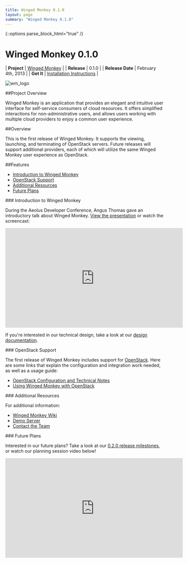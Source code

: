 ```yaml
---
title: Winged Monkey 0.1.0
layout: page
summary: "Winged Monkey 0.1.0"
---
```

{::options parse_block_html="true" /}

Winged Monkey 0.1.0
==========

<div class='container_24'>
  <div class='grid_8'>

| **Project**      | [Winged Monkey](http://www.wingedmonkey.org) |
| **Release**      | 0.1.0          |
| **Release Date** | February 4th, 2013 |
| **Get It**       | [Installation Instructions](http://www.wingedmonkey.org/users.html) |

  </div>
  <div class='grid_16'>

<div class="section-grouping">

![wm_logo](http://www.wingedmonkey.org/images/logo.png)

##Project Overview

Winged Monkey is an application that provides an elegant and intuitive user interface for self-service consumers of cloud resources.  It offers simplified interactions for non-administrative users, and allows users working with multiple cloud providers to enjoy a common user experience.

</div>

<div class="section-grouping">

##Overview

This is the first release of Winged Monkey.  It supports the viewing, launching, and terminating of OpenStack servers.  Future releases will support additional providers, each of which will utilize the same Winged Monkey user experience as OpenStack.

</div>

<div class="section-grouping">

##Features

- [Introduction to Winged Monkey](#introduction)
- [OpenStack Support](#openstack)
- [Additional Resources](#additional)
- [Future Plans](#future)

</div>

<div id="introduction" class="section-grouping">
### Introduction to Winged Monkey

During the Aeolus Developer Conference, Angus Thomas gave an introductory talk about Winged Monkey.  [View the presentation](http://www.aeolusproject.org/docs/presentations/2012-nov-conference/WingedMonkey.pdf) or watch the screencast:

<iframe width="560" height="315" src="http://www.youtube.com/embed/C1M8Ass6jCU" frameborder="0" allowfullscreen></iframe>

If you're interested in our technical design, take a look at our [design documentation](https://github.com/wingedmonkey/documents/wiki/Design-Documentation).
</div>
<div id="openstack" class="section-grouping">
### OpenStack Support

The first release of Winged Monkey includes support for [OpenStack](http://www.openstack.org).  Here are some links that explain the configuration and integration work needed, as well as a usage guide:

* [OpenStack Configuration and Technical Notes](https://github.com/wingedmonkey/documents/wiki/openstack)
* [Using Winged Monkey with OpenStack](https://github.com/wingedmonkey/documents/wiki/Using-Winged-Monkey-with-OpenStack)

</div>
<div id="additional" class="section-grouping">
### Additional Resources

For additional information:

* [Winged Monkey Wiki](https://github.com/wingedmonkey/documents/wiki)
* [Demo Server](http://demo.wingedmonkey.org)
* [Contact the Team](http://www.wingedmonkey.org/contact.html)

</div>
<div id="future" class="section-grouping">
### Future Plans

Interested in our future plans?  Take a look at our [0.2.0 release milestones](https://github.com/wingedmonkey/wingedmonkey/issues?milestone=7&state=open), or watch our planning session video below!

<iframe width="560" height="315" src="http://www.youtube.com/embed/twJbHvxtoKA" frameborder="0" allowfullscreen></iframe>

</div>

  </div>
</div>